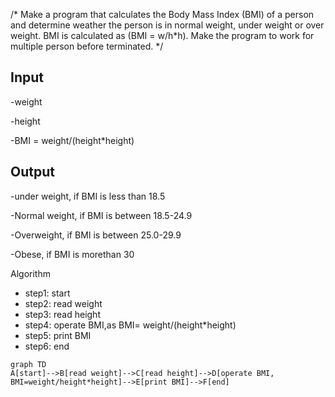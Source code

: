 /* Make a program that calculates the Body Mass Index (BMI) of a person and determine weather the person is
in normal weight, under weight or over weight. BMI is calculated as (BMI = w/h*h). Make the program to
work for multiple person before terminated. */

## Input

-weight

-height

-BMI = weight/(height*height)
  
## Output

-under weight, if BMI is less than 18.5 

-Normal weight, if BMI is between 18.5-24.9

-Overweight, if BMI is between 25.0-29.9

-Obese, if BMI is morethan 30

 Algorithm
 * step1: start
 * step2: read weight
* step3: read height
* step4: operate BMI,as BMI= weight/(height*height)
* step5: print BMI
* step6: end




```mermaid
graph TD
A[start]-->B[read weight]-->C[read height]-->D[operate BMI, BMI=weight/height*height]-->E[print BMI]-->F[end]
